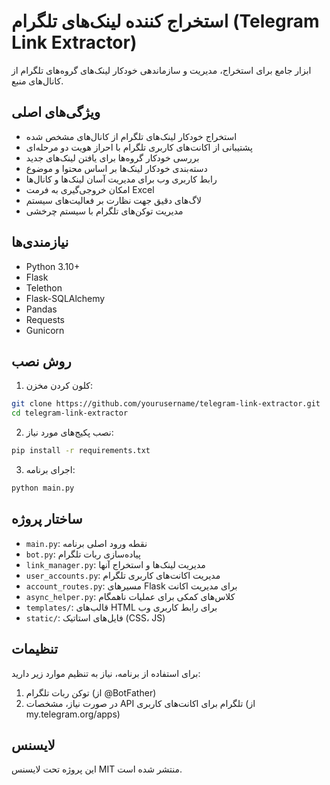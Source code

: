 # استخراج کننده لینک‌های تلگرام (Telegram Link Extractor)

ابزار جامع برای استخراج، مدیریت و سازماندهی خودکار لینک‌های گروه‌های تلگرام از کانال‌های منبع.

## ویژگی‌های اصلی

- استخراج خودکار لینک‌های تلگرام از کانال‌های مشخص شده
- پشتیبانی از اکانت‌های کاربری تلگرام با احراز هویت دو مرحله‌ای
- بررسی خودکار گروه‌ها برای یافتن لینک‌های جدید
- دسته‌بندی خودکار لینک‌ها بر اساس محتوا و موضوع
- رابط کاربری وب برای مدیریت آسان لینک‌ها و کانال‌ها
- امکان خروجی‌گیری به فرمت Excel
- لاگ‌های دقیق جهت نظارت بر فعالیت‌های سیستم
- مدیریت توکن‌های تلگرام با سیستم چرخشی

## نیازمندی‌ها

- Python 3.10+
- Flask
- Telethon
- Flask-SQLAlchemy
- Pandas
- Requests
- Gunicorn

## روش نصب

1. کلون کردن مخزن:
```bash
git clone https://github.com/yourusername/telegram-link-extractor.git
cd telegram-link-extractor
```

2. نصب پکیج‌های مورد نیاز:
```bash
pip install -r requirements.txt
```

3. اجرای برنامه:
```bash
python main.py
```

## ساختار پروژه

- `main.py`: نقطه ورود اصلی برنامه
- `bot.py`: پیاده‌سازی ربات تلگرام
- `link_manager.py`: مدیریت لینک‌ها و استخراج آنها
- `user_accounts.py`: مدیریت اکانت‌های کاربری تلگرام
- `account_routes.py`: مسیرهای Flask برای مدیریت اکانت
- `async_helper.py`: کلاس‌های کمکی برای عملیات ناهمگام
- `templates/`: قالب‌های HTML برای رابط کاربری وب
- `static/`: فایل‌های استاتیک (CSS، JS)

## تنظیمات

برای استفاده از برنامه، نیاز به تنظیم موارد زیر دارید:

1. توکن ربات تلگرام (از @BotFather)
2. در صورت نیاز، مشخصات API تلگرام برای اکانت‌های کاربری (از my.telegram.org/apps)

## لایسنس

این پروژه تحت لایسنس MIT منتشر شده است.